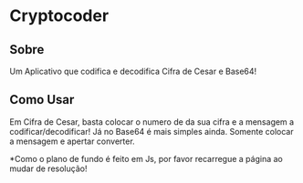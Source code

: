 # Cryptocoder

<h2>Sobre</h2>
Um Aplicativo que codifica e decodifica Cifra de Cesar e Base64!

<h2>Como Usar</h2>

Em Cifra de Cesar, basta colocar o numero de da sua cifra e a mensagem a codificar/decodificar!
Já no Base64 é mais simples ainda. Somente colocar a mensagem e apertar converter.

*Como o plano de fundo é feito em Js, por favor recarregue a página ao mudar de resolução!
